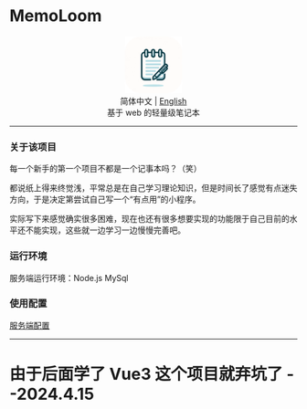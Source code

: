 # MemoLoom

<div align="center">
  <img src="Logo.png" alt="MemoLoom Logo" width="100"/>
  <br>
  <span>简体中文 | <a href="README-en_US.md">English</a></span>
  <br>
  基于 web 的轻量级笔记本
</div>

---

### 关于该项目

每一个新手的第一个项目不都是一个记事本吗？（笑）

都说纸上得来终觉浅，平常总是在自己学习理论知识，但是时间长了感觉有点迷失方向，于是决定第尝试自己写一个“有点用”的小程序。

实际写下来感觉确实很多困难，现在也还有很多想要实现的功能限于自己目前的水平还不能实现，这些就一边学习一边慢慢完善吧。

### 运行环境

服务端运行环境：Node.js MySql

### 使用配置

[服务端配置](https://github.com/VanVodkaer/MemoLoom/blob/main/document/server.md)

---

# 由于后面学了 Vue3 这个项目就弃坑了 --2024.4.15
